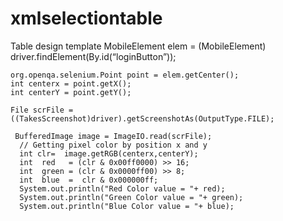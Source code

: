 # xmlselectiontable
Table design template
MobileElement elem = (MobileElement) driver.findElement(By.id(“loginButton”));

	org.openqa.selenium.Point point = elem.getCenter();
	int centerx = point.getX();
	int centerY = point.getY();
	
	File scrFile = ((TakesScreenshot)driver).getScreenshotAs(OutputType.FILE);
	
	 BufferedImage image = ImageIO.read(scrFile);
	  // Getting pixel color by position x and y 
	  int clr=  image.getRGB(centerx,centerY); 
	  int  red   = (clr & 0x00ff0000) >> 16;
	  int  green = (clr & 0x0000ff00) >> 8;
	  int  blue  =  clr & 0x000000ff;
	  System.out.println("Red Color value = "+ red);
	  System.out.println("Green Color value = "+ green);
	  System.out.println("Blue Color value = "+ blue);
